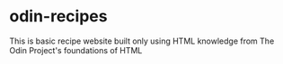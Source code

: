 # odin-recipes
This is basic recipe website built only using HTML knowledge from The Odin Project's foundations of HTML